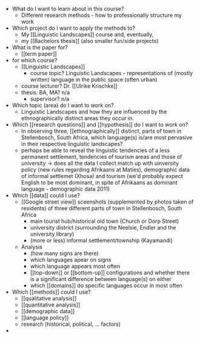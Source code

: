 - What do I want to learn about in this course?
	- Different research methods - how to professionally structure my work
- Which project do I want to apply the methods to?
	- My [[Linguistic Landscapes]] course and, eventually,
	- my [[Bachelors thesis]] (also smaller fun/side projects)
- What is the paper for?
	- [[term paper]]
- for which course?
	- [[Linguistic Landscapes]]
		- course topic? Linguistic Landscapes - representations of (mostly written) language in the public space (often urban)
	- course lecturer? Dr. [[Ulrike Krischke]]
	- thesis: BA, MA? n/a
		- supervisor? n/a
- Which topic (area) do I want to work on?
	- Linguistic Landscapes and how they are influenced by the ethnographically distinct areas they occur in.
- Which [[research questions]] and [[hypothesis]] do I want to work on?
	- In observing three, [[ethnographically]] distinct, parts of town in Stellenbosch, South Africa, which language(s) is/are most pervasive in their respective linguistic landscapes?
	- perhaps be able to reveal the linguistic tendencies of a less permanent settlement, tendencies of tourism areas and those of university -> does all the data I collect match up with uinversity policy (new rules regarding Afrikaans at Maties), demographic data of informal settlemet (Xhosa) and tourism (we'd probably expect English to be most dominant, in spite of Afrikaans as dominant language - demographic data 2011)
- Which [[data]] could I use?
	- [[Google street view]] sceenshots (supplemented by photos taken of residents) of three different parts of town in Stellenbosch, South Africa
		- main tourist hub/historical old town (Church or Dorp Street)
		- university district (surrounding the Neelsie, Endler and the university library)
		- (more or less) informal settlement/township (Kayamandi)
	- Analysis
		- (how many signs are there)
		- which languages apear on signs
		- which language appears most often
		- [[top-down]] or [[bottom-up]] configurations and whether there is a significant difference between language(s) on either
		- which [[domains]] do specific languages occur in most often
- Which [[methods]] could I use?
	- [[qualitative analysis]]
	- [[quantitative analysis]]
	- [[demographic data]]
	- [[language policy]]
	- research (historical, political, ... factors)
-
